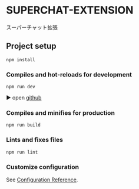 # SUPERCHAT-EXTENSION
スーパーチャット拡張
## Project setup
```
npm install
```


### Compiles and hot-reloads for development
```
npm run dev
```

▶ open [github](https://github.com/)

### Compiles and minifies for production
```
npm run build
```

### Lints and fixes files
```
npm run lint
```

### Customize configuration
See [Configuration Reference](https://cli.vuejs.org/config/).
